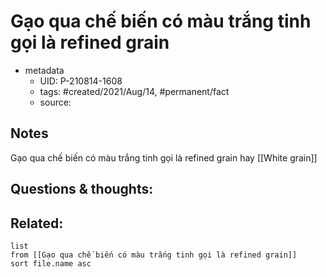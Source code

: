 ---
---

# Gạo qua chế biến có màu trắng tinh gọi là refined grain

- metadata
	- UID: P-210814-1608
	- tags: #created/2021/Aug/14, #permanent/fact 
	- source: 

## Notes
Gạo qua chế biến có màu trắng tinh gọi là refined grain hay [[White grain]]

## Questions & thoughts:

## Related:
```dataview
list
from [[Gạo qua chế biến có màu trắng tinh gọi là refined grain]]
sort file.name asc
```
